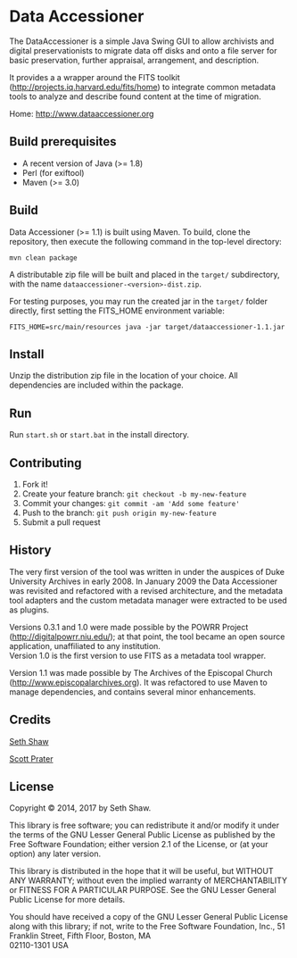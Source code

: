 # Data Accessioner

The DataAccessioner is a simple Java Swing GUI to allow archivists 
and digital preservationists to migrate data off disks and onto a 
file server for basic preservation, further appraisal, arrangement, 
and description.

It provides a a wrapper around the FITS toolkit 
(<http://projects.iq.harvard.edu/fits/home>) to integrate common 
metadata tools to analyze and describe found content at the time 
of migration.

Home: <http://www.dataaccessioner.org>

## Build prerequisites

  * A recent version of Java (>= 1.8)
  * Perl (for exiftool)
  * Maven (>= 3.0)

## Build

Data Accessioner (>= 1.1) is built using Maven.  To build, clone the
repository, then execute the following command in the top-level
directory:

    mvn clean package

A distributable zip file will be built and placed in the `target/`
subdirectory, with the name `dataaccessioner-<version>-dist.zip`.

For testing purposes, you may run the created jar in the `target/`
folder directly, first setting the FITS_HOME environment variable:

    FITS_HOME=src/main/resources java -jar target/dataaccessioner-1.1.jar

## Install

Unzip the distribution zip file in the location of your choice.
All dependencies are included within the package.

## Run

Run `start.sh` or `start.bat` in the install directory.

## Contributing

1. Fork it!
2. Create your feature branch: `git checkout -b my-new-feature`
3. Commit your changes: `git commit -am 'Add some feature'`
4. Push to the branch: `git push origin my-new-feature`
5. Submit a pull request

## History

The very first version of the tool was written in under the 
auspices of Duke University Archives in early 2008. In January 
2009 the Data Accessioner was revisited and refactored with a 
revised architecture, and the metadata tool adapters and the 
custom metadata manager were extracted to be used as plugins.

Versions 0.3.1 and 1.0 were made possible by the POWRR Project
(<http://digitalpowrr.niu.edu/>);  at that point, the tool became
an open source application, unaffiliated to any institution.  
Version 1.0 is the first version to use FITS as a metadata tool 
wrapper.

Version 1.1 was made possible by The Archives of the Episcopal
Church (http://www.episcopalarchives.org).  It was refactored 
to use Maven to manage dependencies, and contains several minor 
enhancements.

## Credits

[Seth Shaw](https://github.com/seth-shaw)

[Scott Prater](https://github.com/sprater)

## License

Copyright © 2014, 2017 by Seth Shaw.

This library is free software; you can redistribute it and/or
modify it under the terms of the GNU Lesser General Public
License as published by the Free Software Foundation; either
version 2.1 of the License, or (at your option) any later version.

This library is distributed in the hope that it will be useful,
but WITHOUT ANY WARRANTY; without even the implied warranty of
MERCHANTABILITY or FITNESS FOR A PARTICULAR PURPOSE.  See the GNU
Lesser General Public License for more details.

You should have received a copy of the GNU Lesser General Public
License along with this library; if not, write to the Free Software
Foundation, Inc., 51 Franklin Street, Fifth Floor, Boston, MA  
02110-1301  USA
